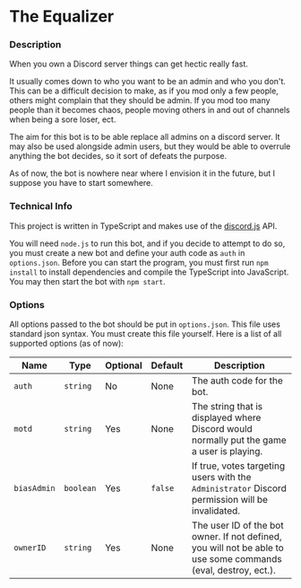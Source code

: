 # The Equalizer

### Description
When you own a Discord server things can get hectic really fast.

It usually comes down to who you want to be an admin and who you don't. This can be a difficult decision to make, as if you mod only a few people, others might complain that they should be admin. If you mod too many people than it becomes chaos, people moving others in and out of channels when being a sore loser, ect.

The aim for this bot is to be able replace all admins on a discord server. It may also be used alongside admin users, but they would be able to overrule anything the bot decides, so it sort of defeats the purpose.

As of now, the bot is nowhere near where I envision it in the future, but I suppose you have to start somewhere.

### Technical Info

This project is written in TypeScript and makes use of the [discord.js](https://discord.js.org) API.

You will need `node.js` to run this bot, and if you decide to attempt to do so, you must create a new bot and define your auth code as `auth` in `options.json`. Before you can start the program, you must first run `npm install` to install dependencies and compile the TypeScript into JavaScript. You may then start the bot with `npm start`.

### Options

All options passed to the bot should be put in `options.json`. This file uses standard json syntax. You must create this file yourself. Here is a list of all supported options (as of now):

Name | Type | Optional | Default | Description
---- | ---- | -------- | ------- | -----------
`auth` | `string` | No | None | The auth code for the bot.
`motd` | `string` | Yes | None | The string that is displayed where Discord would normally put the game a user is playing.
`biasAdmin` | `boolean` | Yes | `false` | If true, votes targeting users with the `Administrator` Discord permission will be invalidated.
`ownerID` | `string` | Yes | None | The user ID of the bot owner. If not defined, you will not be able to use some commands (eval, destroy, ect.).
